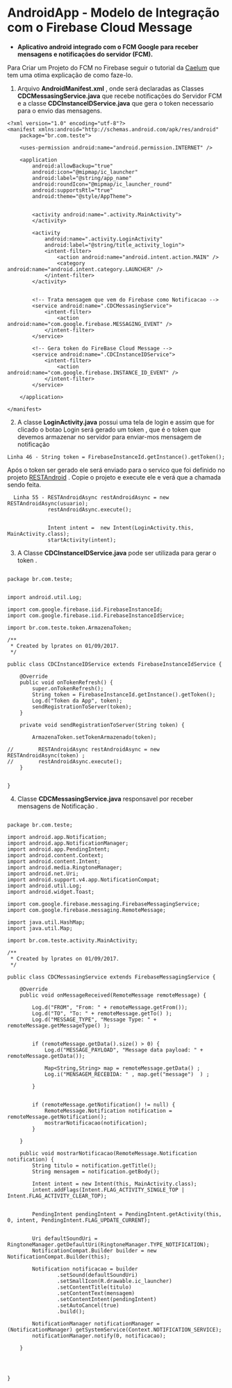 # AndroidApp - Modelo de Integração com o Firebase Cloud Message 



- **Aplicativo android integrado com o FCM Google para receber mensagens e notificações do servidor  (FCM).**


Para Criar um Projeto do FCM no Firebase seguir o tutorial da  [Caelum](http://blog.alura.com.br/integrando-app-android-com-o-firebase-cloud-messaging/) que tem uma otima explicação de como faze-lo. 


1. Arquivo **AndroidManifest.xml** , onde será declaradas as Classes **CDCMessasingService.java** que recebe notificações do Servidor FCM e a classe **CDCInstanceIDService.java** que gera o token necessario para o envio das mensagens.  


```
<?xml version="1.0" encoding="utf-8"?>
<manifest xmlns:android="http://schemas.android.com/apk/res/android"
    package="br.com.teste">

    <uses-permission android:name="android.permission.INTERNET" />

    <application
        android:allowBackup="true"
        android:icon="@mipmap/ic_launcher"
        android:label="@string/app_name"
        android:roundIcon="@mipmap/ic_launcher_round"
        android:supportsRtl="true"
        android:theme="@style/AppTheme">


        <activity android:name=".activity.MainActivity">
        </activity>

        <activity
            android:name=".activity.LoginActivity"
            android:label="@string/title_activity_login">
            <intent-filter>
                <action android:name="android.intent.action.MAIN" />
                <category android:name="android.intent.category.LAUNCHER" />
            </intent-filter>
        </activity>


        <!-- Trata mensagem que vem do Firebase como Notificacao -->
        <service android:name=".CDCMessasingService">
            <intent-filter>
                <action android:name="com.google.firebase.MESSAGING_EVENT" />
            </intent-filter>
        </service>

        <!-- Gera token do FireBase Cloud Message -->
        <service android:name=".CDCInstanceIDService">
            <intent-filter>
                <action android:name="com.google.firebase.INSTANCE_ID_EVENT" />
            </intent-filter>
        </service>

    </application>

</manifest>

``` 

2. A classe **LoginActivity.java** possui uma tela de login e assim que for clicado o botao Login será gerado um token , que é o token que devemos armazenar no servidor para enviar-mos mensagem de notificação 

```
Linha 46 - String token = FirebaseInstanceId.getInstance().getToken();
``` 



Após o token ser gerado ele será enviado para o servico que foi definido no projeto [RESTAndroid](https://github.com/leandrocprates/RESTAndroid) . Copie o projeto e execute ele e verá que a chamada sendo feita. 


```
  Linha 55 - RESTAndroidAsync restAndroidAsync = new RESTAndroidAsync(usuario);
             restAndroidAsync.execute();


             Intent intent =  new Intent(LoginActivity.this, MainActivity.class);
             startActivity(intent);

```

3. A Classe **CDCInstanceIDService.java** pode ser utilizada para gerar o token . 

```

package br.com.teste;


import android.util.Log;

import com.google.firebase.iid.FirebaseInstanceId;
import com.google.firebase.iid.FirebaseInstanceIdService;

import br.com.teste.token.ArmazenaToken;

/**
 * Created by lprates on 01/09/2017.
 */

public class CDCInstanceIDService extends FirebaseInstanceIdService {

    @Override
    public void onTokenRefresh() {
        super.onTokenRefresh();
        String token = FirebaseInstanceId.getInstance().getToken();
        Log.d("Token da App", token);
        sendRegistrationToServer(token);
    }

    private void sendRegistrationToServer(String token) {

        ArmazenaToken.setTokenArmazenado(token);

//        RESTAndroidAsync restAndroidAsync = new RESTAndroidAsync(token) ;
//        restAndroidAsync.execute();
    }


}
```
4. Classe **CDCMessasingService.java** responsavel por receber mensagens de Notificação .


```

package br.com.teste;

import android.app.Notification;
import android.app.NotificationManager;
import android.app.PendingIntent;
import android.content.Context;
import android.content.Intent;
import android.media.RingtoneManager;
import android.net.Uri;
import android.support.v4.app.NotificationCompat;
import android.util.Log;
import android.widget.Toast;

import com.google.firebase.messaging.FirebaseMessagingService;
import com.google.firebase.messaging.RemoteMessage;

import java.util.HashMap;
import java.util.Map;

import br.com.teste.activity.MainActivity;

/**
 * Created by lprates on 01/09/2017.
 */

public class CDCMessasingService extends FirebaseMessagingService {

    @Override
    public void onMessageReceived(RemoteMessage remoteMessage) {

        Log.d("FROM", "From: " + remoteMessage.getFrom());
        Log.d("TO", "To: " + remoteMessage.getTo() );
        Log.d("MESSAGE_TYPE", "Message Type: " + remoteMessage.getMessageType() );


        if (remoteMessage.getData().size() > 0) {
            Log.d("MESSAGE_PAYLOAD", "Message data payload: " + remoteMessage.getData());

            Map<String,String> map = remoteMessage.getData() ;
            Log.i("MENSAGEM_RECEBIDA: " , map.get("message")  ) ;

        }


        if (remoteMessage.getNotification() != null) {
            RemoteMessage.Notification notification =  remoteMessage.getNotification();
            mostrarNotificacao(notification);
        }

    }

    public void mostrarNotificacao(RemoteMessage.Notification notification) {
        String titulo = notification.getTitle();
        String mensagem = notification.getBody();

        Intent intent = new Intent(this, MainActivity.class);
        intent.addFlags(Intent.FLAG_ACTIVITY_SINGLE_TOP | Intent.FLAG_ACTIVITY_CLEAR_TOP);


        PendingIntent pendingIntent = PendingIntent.getActivity(this, 0, intent, PendingIntent.FLAG_UPDATE_CURRENT);


        Uri defaultSoundUri = RingtoneManager.getDefaultUri(RingtoneManager.TYPE_NOTIFICATION);
        NotificationCompat.Builder builder = new NotificationCompat.Builder(this);

        Notification notificacao = builder
                .setSound(defaultSoundUri)
                .setSmallIcon(R.drawable.ic_launcher)
                .setContentTitle(titulo)
                .setContentText(mensagem)
                .setContentIntent(pendingIntent)
                .setAutoCancel(true)
                .build();

        NotificationManager notificationManager = (NotificationManager) getSystemService(Context.NOTIFICATION_SERVICE);
        notificationManager.notify(0, notificacao);

    }




}

```


